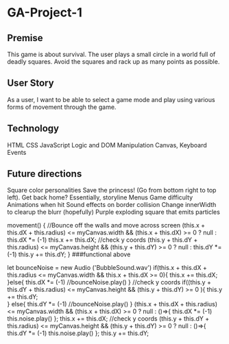 # GA-Project-1

## Premise
This game is about survival. The user plays a small circle in a world full of deadly squares. Avoid the squares and rack up as many points as possible.

## User Story
As a user, I want to be able to select a game mode and play using various forms of movement through the game. 








## Technology
HTML
CSS
JavaScript
    Logic and DOM Manipulation
    Canvas, Keyboard Events

## Future directions
Square color personalities
Save the princess! (Go from bottom right to top left). Get back home? Essentially, storyline
Menus
Game difficulty
Animations when hit
Sound effects on border collision
Change innerWidth to clearup the blurr (hopefully)
Purple exploding square that emits particles


movement() {
        //Bounce off the walls and move across screen
        (this.x + this.dX + this.radius) <= myCanvas.width && (this.x + this.dX) >= 0 ? null : this.dX *= (-1)
        this.x += this.dX;
        //check y coords
        (this.y + this.dY + this.radius) <= myCanvas.height && (this.y + this.dY) >= 0 ? null : this.dY *= (-1)
        this.y += this.dY;
    }
    ###functional above

let bounceNoise = new Audio ('BubbleSound.wav')
        if(this.x + this.dX + this.radius <= myCanvas.width && this.x + this.dX >= 0){
            this.x += this.dX;
        }else{
            this.dX *= (-1)
            //bounceNoise.play()
        }
        //check y coords
        if((this.y + this.dY + this.radius) <= myCanvas.height && (this.y + this.dY) >= 0 ){
            this.y += this.dY;    
        } else{
            this.dY *= (-1)
            //bounceNoise.play()
        }
(this.x + this.dX + this.radius) <= myCanvas.width && (this.x + this.dX) >= 0 ? null : ()=>{
            this.dX *= (-1)
            this.noise.play()
        };
        this.x += this.dX;
        //check y coords
        (this.y + this.dY + this.radius) <= myCanvas.height && (this.y + this.dY) >= 0 ? null : ()=>{
            this.dY *= (-1)
            this.noise.play()
        };
        this.y += this.dY;